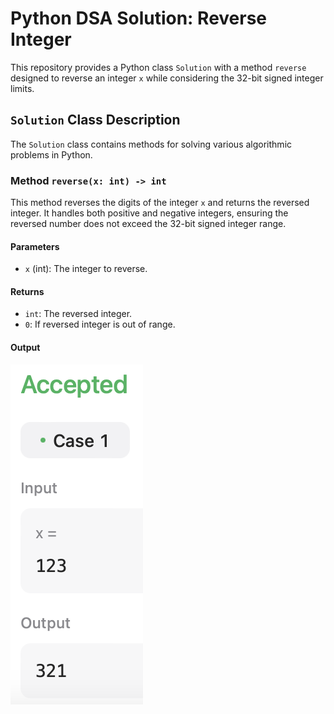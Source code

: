 # Python DSA Solution: Reverse Integer

This repository provides a Python class `Solution` with a method `reverse` designed to reverse an integer `x` while considering the 32-bit signed integer limits.

## `Solution` Class Description

The `Solution` class contains methods for solving various algorithmic problems in Python.

### Method `reverse(x: int) -> int`

This method reverses the digits of the integer `x` and returns the reversed integer. It handles both positive and negative integers, ensuring the reversed number does not exceed the 32-bit signed integer range.

#### Parameters

- `x` (int): The integer to reverse.

#### Returns

- `int`: The reversed integer.
- `0`: If reversed integer is out of range.

#### Output

![Output](Output.png)